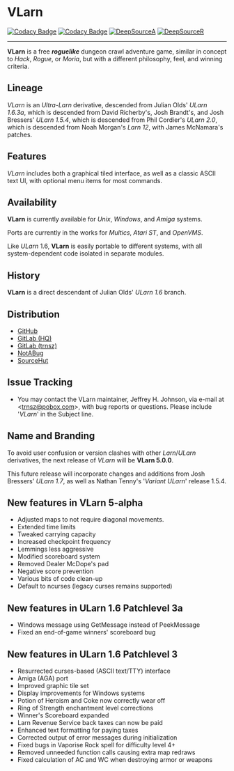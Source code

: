 # **VLarn**

[![Codacy Badge](https://api.codacy.com/project/badge/Grade/eba08e108738490d9546d10202b01c78)](https://app.codacy.com/gh/johnsonjh/vlarn?utm_source=github.com&utm_medium=referral&utm_content=johnsonjh/vlarn&utm_campaign=Badge_Grade_Settings)
[![Codacy Badge](https://app.codacy.com/project/badge/Grade/7300e03603374a828bd5467260353f41)](https://www.codacy.com/gh/johnsonjh/vlarn/dashboard?utm_source=github.com&utm_medium=referral&utm_content=johnsonjh/vlarn&utm_campaign=Badge_Grade)
[![DeepSourceA](https://deepsource.io/gh/johnsonjh/vlarn.svg/?label=active+issues)](https://deepsource.io/gh/johnsonjh/vlarn/?ref=repository-badge)
[![DeepSourceR](https://deepsource.io/gh/johnsonjh/vlarn.svg/?label=resolved+issues)](https://deepsource.io/gh/johnsonjh/vlarn/?ref=repository-badge)

---

**VLarn** is a free **_roguelike_** dungeon crawl adventure game, similar in
concept to _Hack_, _Rogue_, or _Moria_, but with a different philosophy, feel,
and winning criteria.

## Lineage

_VLarn_ is an _Ultra-Larn_ derivative, descended from Julian Olds' _ULarn
1.6.3a_, which is descended from David Richerby's, Josh Brandt's, and Josh
Bressers' _ULarn 1.5.4_, which is descended from Phil Cordier's _ULarn 2.0_,
which is descended from Noah Morgan's _Larn 12_, with James McNamara's patches.

## Features

_VLarn_ includes both a graphical tiled interface, as well as a classic ASCII
text UI, with optional menu items for most commands.

## Availability

**VLarn** is currently available for _Unix_, _Windows_, and _Amiga_ systems.

Ports are currently in the works for _Multics_, _Atari ST_, and _OpenVMS_.

Like _ULarn_ 1.6, **VLarn** is easily portable to different systems, with all
system-dependent code isolated in separate modules.

## History

**VLarn** is a direct descendant of Julian Olds' _ULarn 1.6_ branch.

## Distribution

- [GitHub](https://github.com/johnsonjh/vlarn)
- [GitLab (HQ)](https://gitlab.com/johnsonjh/vlarn)
- [GitLab (trnsz)](https://gitlab.trnsz.com/johnsonjh/vlarn)
- [NotABug](https://notabug.org/trn/vlarn)
- [SourceHut](https://sr.ht/~trn/vlarn)

## Issue Tracking

- You may contact the VLarn maintainer, Jeffrey H. Johnson, via e-mail at
  \<[trnsz@pobox.com](mailto:trnsz@pobox.com)\>, with bug reports or questions.
  Please include '_VLarn_' in the Subject line.

## Name and Branding

To avoid user confusion or version clashes with other _Larn_/_ULarn_
derivatives, the next release of _VLarn_ will be **VLarn 5.0.0**.

This future release will incorporate changes and additions from Josh Bressers'
_ULarn 1.7_, as well as Nathan Tenny's '_Variant ULarn_' release 1.5.4.

## New features in VLarn 5-alpha

- Adjusted maps to not require diagonal movements.
- Extended time limits
- Tweaked carrying capacity
- Increased checkpoint frequency
- Lemmings less aggressive
- Modified scoreboard system
- Removed Dealer McDope's pad
- Negative score prevention
- Various bits of code clean-up
- Default to ncurses (legacy curses remains supported)

## New features in ULarn 1.6 Patchlevel 3a

- Windows message using GetMessage instead of PeekMessage
- Fixed an end-of-game winners' scoreboard bug

## New features in ULarn 1.6 Patchlevel 3

- Resurrected curses-based (ASCII text/TTY) interface
- Amiga (AGA) port
- Improved graphic tile set
- Display improvements for Windows systems
- Potion of Heroism and Coke now correctly wear off
- Ring of Strength enchantment level corrections
- Winner's Scoreboard expanded
- Larn Revenue Service back taxes can now be paid
- Enhanced text formatting for paying taxes
- Corrected output of error messages during initialization
- Fixed bugs in Vaporise Rock spell for difficulty level 4+
- Removed unneeded function calls causing extra map redraws
- Fixed calculation of AC and WC when destroying armor or weapons

